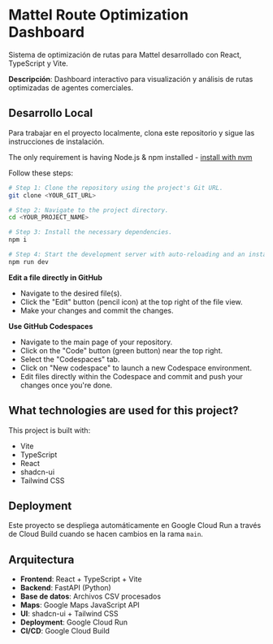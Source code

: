 # Mattel Route Optimization Dashboard

Sistema de optimización de rutas para Mattel desarrollado con React, TypeScript y Vite.

**Descripción**: Dashboard interactivo para visualización y análisis de rutas optimizadas de agentes comerciales.

## Desarrollo Local

Para trabajar en el proyecto localmente, clona este repositorio y sigue las instrucciones de instalación.

The only requirement is having Node.js & npm installed - [install with nvm](https://github.com/nvm-sh/nvm#installing-and-updating)

Follow these steps:

```sh
# Step 1: Clone the repository using the project's Git URL.
git clone <YOUR_GIT_URL>

# Step 2: Navigate to the project directory.
cd <YOUR_PROJECT_NAME>

# Step 3: Install the necessary dependencies.
npm i

# Step 4: Start the development server with auto-reloading and an instant preview.
npm run dev
```

**Edit a file directly in GitHub**

- Navigate to the desired file(s).
- Click the "Edit" button (pencil icon) at the top right of the file view.
- Make your changes and commit the changes.

**Use GitHub Codespaces**

- Navigate to the main page of your repository.
- Click on the "Code" button (green button) near the top right.
- Select the "Codespaces" tab.
- Click on "New codespace" to launch a new Codespace environment.
- Edit files directly within the Codespace and commit and push your changes once you're done.

## What technologies are used for this project?

This project is built with:

- Vite
- TypeScript
- React
- shadcn-ui
- Tailwind CSS

## Deployment

Este proyecto se despliega automáticamente en Google Cloud Run a través de Cloud Build cuando se hacen cambios en la rama `main`.

## Arquitectura

- **Frontend**: React + TypeScript + Vite
- **Backend**: FastAPI (Python)
- **Base de datos**: Archivos CSV procesados
- **Maps**: Google Maps JavaScript API
- **UI**: shadcn-ui + Tailwind CSS
- **Deployment**: Google Cloud Run
- **CI/CD**: Google Cloud Build
